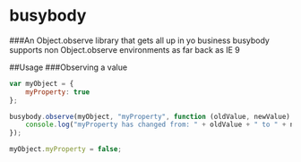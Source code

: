 # busybody
###An Object.observe library that gets all up in yo business
busybody supports non Object.observe environments as far back as IE 9

##Usage
###Observing a value
```javascript
var myObject = {
	myProperty: true
};

busybody.observe(myObject, "myProperty", function (oldValue, newValue) {
	console.log("myProperty has changed from: " + oldValue + " to " + newValue + ".")
});

myObject.myProperty = false;
```